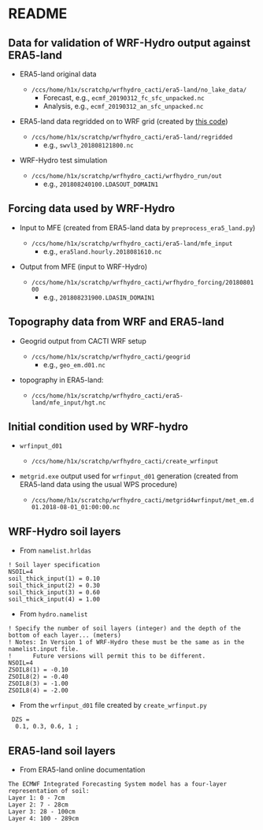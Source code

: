 # README

## Data for validation of WRF-Hydro output against ERA5-land

- ERA5-land original data
    - `/ccs/home/h1x/scratchp/wrfhydro_cacti/era5-land/no_lake_data/`
        - Forecast, e.g., `ecmf_20190312_fc_sfc_unpacked.nc`
        - Analysis, e.g., `ecmf_20190312_an_sfc_unpacked.nc`

- ERA5-land data regridded on to WRF grid (created by [this code](https://code.arm.gov/lasso/lasso-cacti/regrid_era5land.git))
    - `/ccs/home/h1x/scratchp/wrfhydro_cacti/era5-land/regridded`
        - e.g., `swvl3_201808121800.nc`

- WRF-Hydro test simulation
    - `/ccs/home/h1x/scratchp/wrfhydro_cacti/wrfhydro_run/out`
        - e.g., `201808240100.LDASOUT_DOMAIN1`

## Forcing data used by WRF-Hydro

- Input to MFE (created from ERA5-land data by `preprocess_era5_land.py`)
    - `/ccs/home/h1x/scratchp/wrfhydro_cacti/era5-land/mfe_input`
        - e.g., `era5land.hourly.2018081610.nc`

- Output from MFE (input to WRF-Hydro)
    - `/ccs/home/h1x/scratchp/wrfhydro_cacti/wrfhydro_forcing/2018080100`
        - e.g., `201808231900.LDASIN_DOMAIN1`

## Topography data from WRF and ERA5-land

- Geogrid output from CACTI WRF setup
    - `/ccs/home/h1x/scratchp/wrfhydro_cacti/geogrid`
        - e.g., `geo_em.d01.nc`

- topography in ERA5-land:
    - `/ccs/home/h1x/scratchp/wrfhydro_cacti/era5-land/mfe_input/hgt.nc`

## Initial condition used by WRF-hydro

- `wrfinput_d01`
    - `/ccs/home/h1x/scratchp/wrfhydro_cacti/create_wrfinput`

- `metgrid.exe` output used for `wrfinput_d01` generation (created from ERA5-land data using the usual WPS procedure)
    - `/ccs/home/h1x/scratchp/wrfhydro_cacti/metgrid4wrfinput/met_em.d01.2018-08-01_01:00:00.nc`

## WRF-Hydro soil layers

- From `namelist.hrldas`

```
! Soil layer specification
NSOIL=4
soil_thick_input(1) = 0.10
soil_thick_input(2) = 0.30
soil_thick_input(3) = 0.60
soil_thick_input(4) = 1.00
```

- From `hydro.namelist`

```
! Specify the number of soil layers (integer) and the depth of the bottom of each layer... (meters)
! Notes: In Version 1 of WRF-Hydro these must be the same as in the namelist.input file.
!      Future versions will permit this to be different.
NSOIL=4
ZSOIL8(1) = -0.10
ZSOIL8(2) = -0.40
ZSOIL8(3) = -1.00
ZSOIL8(4) = -2.00
```

- From the `wrfinput_d01` file created by `create_wrfinput.py`

```
 DZS =
  0.1, 0.3, 0.6, 1 ;
```

## ERA5-land soil layers

- From ERA5-land online documentation

```
The ECMWF Integrated Forecasting System model has a four-layer representation of soil:
Layer 1: 0 - 7cm
Layer 2: 7 - 28cm
Layer 3: 28 - 100cm
Layer 4: 100 - 289cm
```

